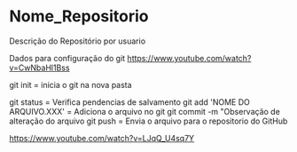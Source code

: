 # Nome_Repositorio
Descrição do Repositório por usuario

Dados para configuração do git
https://www.youtube.com/watch?v=CwNbaHl1Bss

git init = inicia o git na nova pasta


git status = Verifica pendencias de salvamento
git add 'NOME DO ARQUIVO.XXX' = Adiciona o arquivo no git
git commit -m "Observação de alteração do arquivo
git push = Envia o arquivo para o repositorio do GitHub

https://www.youtube.com/watch?v=LJqQ_U4sq7Y
